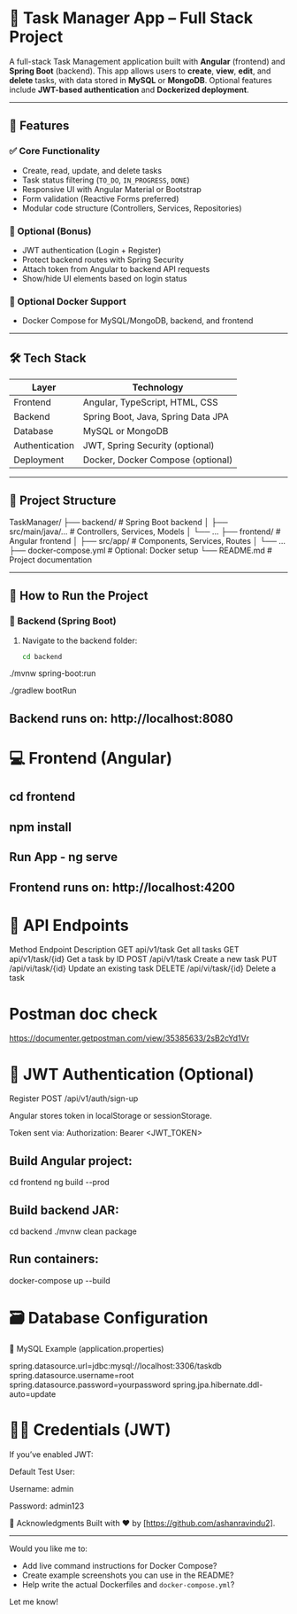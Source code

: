 # 📝 Task Manager App – Full Stack Project

A full-stack Task Management application built with **Angular** (frontend) and **Spring Boot** (backend). This app allows users to **create**, **view**, **edit**, and **delete** tasks, with data stored in **MySQL** or **MongoDB**. Optional features include **JWT-based authentication** and **Dockerized deployment**.

---

## 📌 Features

### ✅ Core Functionality
- Create, read, update, and delete tasks
- Task status filtering (`TO_DO`, `IN_PROGRESS`, `DONE`)
- Responsive UI with Angular Material or Bootstrap
- Form validation (Reactive Forms preferred)
- Modular code structure (Controllers, Services, Repositories)

### 🔐 Optional (Bonus)
- JWT authentication (Login + Register)
- Protect backend routes with Spring Security
- Attach token from Angular to backend API requests
- Show/hide UI elements based on login status

### 🐳 Optional Docker Support
- Docker Compose for MySQL/MongoDB, backend, and frontend

---

## 🛠️ Tech Stack

| Layer         | Technology            |
|---------------|------------------------|
| Frontend      | Angular, TypeScript, HTML, CSS |
| Backend       | Spring Boot, Java, Spring Data JPA |
| Database      | MySQL or MongoDB       |
| Authentication| JWT, Spring Security (optional) |
| Deployment    | Docker, Docker Compose (optional) |

---

## 📂 Project Structure
TaskManager/ ├── backend/ # Spring Boot backend │ ├── src/main/java/... # Controllers, Services, Models │ └── ... ├── frontend/ # Angular frontend │ ├── src/app/ # Components, Services, Routes │ └── ... ├── docker-compose.yml # Optional: Docker setup └── README.md # Project documentation


---

## 🚀 How to Run the Project

### 🔧 Backend (Spring Boot)

1. Navigate to the backend folder:
   ```bash
   cd backend
./mvnw spring-boot:run

./gradlew bootRun

## Backend runs on: http://localhost:8080


# 💻 Frontend (Angular)

## cd frontend
## npm install
## Run App -  ng serve

## Frontend runs on: http://localhost:4200

# 🧪 API Endpoints

Method	Endpoint	Description
GET	api/v1/task	Get all tasks
GET api/v1/task/{id}	Get a task by ID
POST	/api/v1/task	Create a new task
PUT	/api/vi/task/{id}	Update an existing task
DELETE	/api/vi/task/{id}	Delete a task

# Postman doc check
https://documenter.getpostman.com/view/35385633/2sB2cYd1Vr

# 🔐 JWT Authentication (Optional)

Register
POST /api/v1/auth/sign-up

Angular stores token in localStorage or sessionStorage.

Token sent via:
Authorization: Bearer <JWT_TOKEN>

## Build Angular project:
cd frontend
ng build --prod

## Build backend JAR:
cd backend
./mvnw clean package

## Run containers:
docker-compose up --build

# 🗃️ Database Configuration
📌 MySQL Example (application.properties)

spring.datasource.url=jdbc:mysql://localhost:3306/taskdb
spring.datasource.username=root
spring.datasource.password=yourpassword
spring.jpa.hibernate.ddl-auto=update

# 🧑‍💻 Credentials (JWT)

If you’ve enabled JWT:

Default Test User:

Username: admin

Password: admin123

🙌 Acknowledgments
Built with ❤️ by [https://github.com/ashanravindu2].


---

Would you like me to:
- Add live command instructions for Docker Compose?
- Create example screenshots you can use in the README?
- Help write the actual Dockerfiles and `docker-compose.yml`?

Let me know!





